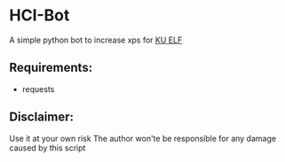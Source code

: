 
# HCI-Bot
A simple python bot to increase xps for [KU ELF](http://elf.ku.edu.np/course/view.php?id=14)

## Requirements:

 - requests


## Disclaimer:
Use it at your own risk
The author won'te be responsible for any damage caused by this script
